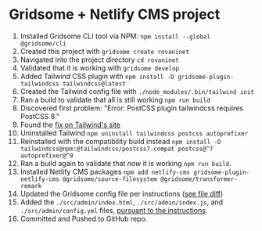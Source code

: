 # Gridsome + Netlify CMS project

1. Installed Gridsome CLI tool via NPM: `npm install --global @gridsome/cli`
1. Created this project with `gridsome create rovaninet`
1. Navigated into the project directory `cd rovaninet`
1. Validated that it is working with `gridsome develop`
1. Added Tailwind CSS plugin with `npm install -D gridsome-plugin-tailwindcss tailwindcss@latest`
1. Created the Tailwind config file with `./node_modules/.bin/tailwind init`
1. Ran a build to validate that all is still working `npm run build`
  2. Discovered first problem: "Error: PostCSS plugin tailwindcss requires PostCSS 8."
  2. Found the [fix on Tailwind's site](https://tailwindcss.com/docs/installation#post-css-7-compatibility-build)
  2. Uninstalled Tailwind `npm uninstall tailwindcss postcss autoprefixer`
  2. Reinstalled with the compatibility build instead `npm install -D tailwindcss@npm:@tailwindcss/postcss7-compat postcss@^7 autoprefixer@^9`
  2. Ran a build again to validate that _now_ it is working `npm run build`.
1. Installed Netlify CMS packages `npm add netlify-cms gridsome-plugin-netlify-cms @gridsome/source-filesystem @gridsome/transformer-remark`
1. Updated the Gridsome config file per instructions ([see file diff]())
1. Added the `./src/admin/index.html`, `./src/admin/index.js`, and `./src/admin/config.yml` files, [pursuant to the instructions](https://www.netlifycms.org/docs/gridsome/#netlify-cms-setup).
1. Committed and Pushed to GitHub repo.